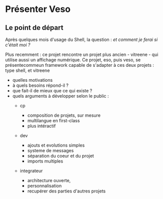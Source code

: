 # Présenter Veso

## Le point de départ
Après quelques mois d'usage du Shell, la question : *et comment je ferai si c'était moi ?*

Plus recemment : 
ce projet rencontre un projet plus ancien - vitreene - qui utilise aussi un affichage numérique. 
Ce projet, eso, puis veso, se présentecommeun framework capable de s'adapter à ces deux projets : type shell, et vitreene

- quelles motivations
- à quels besoins répond-il ?
- que fait-il de mieux que ce qui existe ?
- quels arguments à développer selon le public :
  - cp
    - composition de projets, sur mesure
    - multilangue en first-class
    - plus intéractif

  - dev
    - ajouts et evolutions simples
    - systeme de messages
    - séparation du coeur et du projet
    - imports multiples

  - integrateur
    - architecture ouverte, 
    - personnalisation
    - recupérer des parties d'autres projets